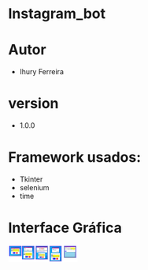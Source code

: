 # Instagram_bot

# Autor
- Ihury Ferreira

# version
- 1.0.0

# Framework usados:
- Tkinter
- selenium
- time

# Interface Gráfica
<div style="display: flex; flex-wrap: nowrap;">
        <div style="width:28%;">
            <img src="https://github.com/ihuryferreira/instagram_bot/blob/main/imagem/desktop.png" width="212">
        </div>
</div>

